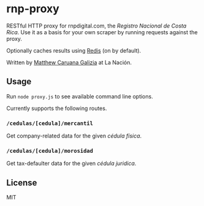 # rnp-proxy #

RESTful HTTP proxy for rnpdigital.com, the *Registro Nacional de Costa Rica*. Use it as a basis for your own scraper by running requests against the proxy.

Optionally caches results using [Redis](http://redis.io/) (on by default).

Written by [Matthew Caruana Galizia](https://twitter.com/mcaruanagalizia) at La Nación.

## Usage ##

Run `node proxy.js` to see available command line options.

Currently supports the following routes.

### `/cedulas/[cedula]/mercantil` ###

Get company-related data for the given _cédula física_.

### `/cedulas/[cedula]/morosidad` ###

Get tax-defaulter data for the given _cédula juridica_.

## License ##

MIT

